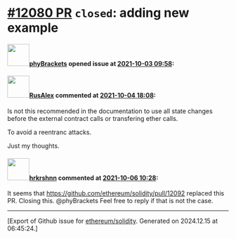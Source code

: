 # [\#12080 PR](https://github.com/ethereum/solidity/pull/12080) `closed`: adding new example

#### <img src="https://avatars.githubusercontent.com/u/75530356?u=ec4162a4209b964940b3a31854b75a91ffdd2b62&v=4" width="50">[phyBrackets](https://github.com/phyBrackets) opened issue at [2021-10-03 09:58](https://github.com/ethereum/solidity/pull/12080):



#### <img src="https://avatars.githubusercontent.com/u/374474?v=4" width="50">[RusAlex](https://github.com/RusAlex) commented at [2021-10-04 18:08](https://github.com/ethereum/solidity/pull/12080#issuecomment-933727986):

Is not this recommended in the documentation to use all state changes
before the external contract calls or transfering ether calls.

To avoid a reentranc attacks.

Just my thoughts.

#### <img src="https://avatars.githubusercontent.com/u/13174375?u=52d702cb6bec53b561afa293cf9cd53ef7a63924&v=4" width="50">[hrkrshnn](https://github.com/hrkrshnn) commented at [2021-10-06 10:28](https://github.com/ethereum/solidity/pull/12080#issuecomment-935926710):

It seems that https://github.com/ethereum/solidity/pull/12092 replaced this PR. Closing this. @phyBrackets Feel free to reply if that is not the case.


-------------------------------------------------------------------------------



[Export of Github issue for [ethereum/solidity](https://github.com/ethereum/solidity). Generated on 2024.12.15 at 06:45:24.]
